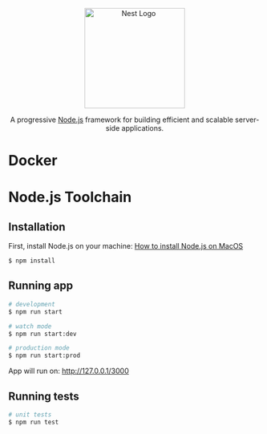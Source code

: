 <p align="center">
  <a href="http://nestjs.com/" target="blank"><img src="https://nestjs.com/img/logo-small.svg" width="200" alt="Nest Logo" /></a>
</p>

[circleci-image]: https://img.shields.io/circleci/build/github/nestjs/nest/master?token=abc123def456
[circleci-url]: https://circleci.com/gh/nestjs/nest

  <p align="center">A progressive <a href="http://nodejs.org" target="_blank">Node.js</a> framework for building efficient and scalable server-side applications.</p>
    <p align="center">

# Docker

# Node.js Toolchain

## Installation

First, install Node.js on your machine: [How to install Node.js on MacOS](https://nodejs.org/tr/download/package-manager/#macos)

```bash
$ npm install
```

## Running app

```bash
# development
$ npm run start

# watch mode
$ npm run start:dev

# production mode
$ npm run start:prod
```

App will run on: http://127.0.0.1/3000

## Running tests

```bash
# unit tests
$ npm run test
```
